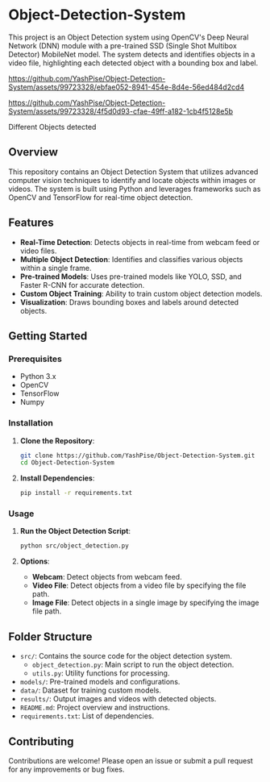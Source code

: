 # Object-Detection-System
This project is an Object Detection system using OpenCV's Deep Neural Network (DNN) module with a pre-trained SSD (Single Shot Multibox Detector) MobileNet model. The system detects and identifies objects in a video file, highlighting each detected object with a bounding box and label.

https://github.com/YashPise/Object-Detection-System/assets/99723328/ebfae052-8941-454e-8d4e-56ed484d2cd4


https://github.com/YashPise/Object-Detection-System/assets/99723328/4f5d0d93-cfae-49ff-a182-1cb4f5128e5b

Different Objects detected
## Overview

This repository contains an Object Detection System that utilizes advanced computer vision techniques to identify and locate objects within images or videos. The system is built using Python and leverages frameworks such as OpenCV and TensorFlow for real-time object detection.

## Features

- **Real-Time Detection**: Detects objects in real-time from webcam feed or video files.
- **Multiple Object Detection**: Identifies and classifies various objects within a single frame.
- **Pre-trained Models**: Uses pre-trained models like YOLO, SSD, and Faster R-CNN for accurate detection.
- **Custom Object Training**: Ability to train custom object detection models.
- **Visualization**: Draws bounding boxes and labels around detected objects.

## Getting Started

### Prerequisites

- Python 3.x
- OpenCV
- TensorFlow
- Numpy

### Installation

1. **Clone the Repository**:
    ```sh
    git clone https://github.com/YashPise/Object-Detection-System.git
    cd Object-Detection-System
    ```

2. **Install Dependencies**:
    ```sh
    pip install -r requirements.txt
    ```

### Usage

1. **Run the Object Detection Script**:
    ```sh
    python src/object_detection.py
    ```

2. **Options**:
    - **Webcam**: Detect objects from webcam feed.
    - **Video File**: Detect objects from a video file by specifying the file path.
    - **Image File**: Detect objects in a single image by specifying the image file path.

## Folder Structure

- `src/`: Contains the source code for the object detection system.
  - `object_detection.py`: Main script to run the object detection.
  - `utils.py`: Utility functions for processing.
- `models/`: Pre-trained models and configurations.
- `data/`: Dataset for training custom models.
- `results/`: Output images and videos with detected objects.
- `README.md`: Project overview and instructions.
- `requirements.txt`: List of dependencies.

## Contributing

Contributions are welcome! Please open an issue or submit a pull request for any improvements or bug fixes.








